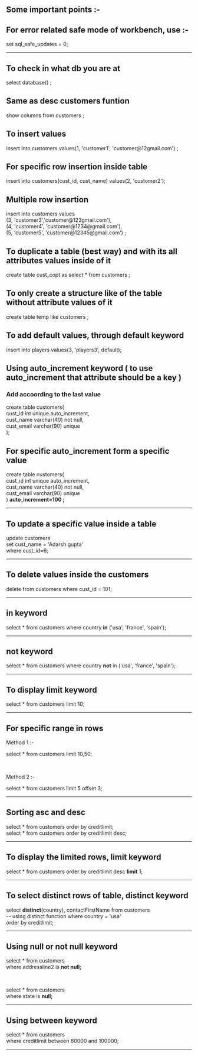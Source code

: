 
<h2>Some important points :- </h2>

<h2> For error related safe mode of workbench, use :- </h2>
<p>set sql_safe_updates = 0;</p>




<hr>

<h2> To check in what db you are at </h2>

<p>select database() ;</p>

<h2> Same as desc customers funtion </h2>
<p>show columns from customers ;</p>

<h2> To insert values </h2>
<p>insert into customers values(1, 'customer1', 'customer@12gmail.com') ;</p>

<h2> For specific row insertion inside table </h2>
<p> insert into customers(cust_id, cust_name) values(2, 'customer2');</p>

<h2> Multiple row insertion </h2>
<p>
    insert into customers values <br>
    (3, 'customer3','customer@123gmail.com'), <br>
    (4, 'customer4', 'customer@1234@gmail.com'), <br>
    (5, 'customer5', 'customer@12345@gmail.com') ; <br>
</p>

<h2>To duplicate a table (best way) and with its all attributes values inside of it </h2>
<p> create table cust_copt as select * from customers ;</p>

<h2>To only create a structure like of the table without attribute values of it </h2>
<p>create table temp like customers ; </p>

<h2>To add default values, through default keyword</h2>
<p>insert into players values(3, 'players3', default);</p>

<h2>Using auto_increment keyword ( to use auto_increment that attribute should be a key )</h2>
<h3>Add accoording to the last value</h3>
<p>
    create table customers( <br>
    cust_id int unique auto_increment, <br>
    cust_name varchar(40) not null, <br>
    cust_email varchar(90) unique <br>
    );
</p>

<h2>For specific auto_increment form a specific value</h2>
<p>
    create table customers( <br>
    cust_id int unique auto_increment, <br>
    cust_name varchar(40) not null, <br>
    cust_email varchar(90) unique <br>
    ) <b> auto_increment=100 ; </b>
</p>

<hr>

<h2>To update a specific value inside a table</h2>
<p>
    update customers <br>
    set cust_name = 'Adarsh gupta'  <br>
    where cust_id=6; <br>
</p>

<hr>

<h2>To delete values inside the customers</h2>
<p>delete from customers where cust_id = 101;</p>

<hr>

<h2>in keyword</h2>
<p>select * from customers where country <b>in</b> ('usa', 'france', 'spain'); </p>

<hr>

<h2>not keyword</h2>
<p>select * from customers where country <b>not</b> in ('usa', 'france', 'spain');</p>

<hr>

<h2>To display limit keyword</h2>
<p>select * from customers limit 10;</p>

<hr>

<h2>For specific range in rows</h2>
<p>Method 1 :- </p>
<p>select * from customers limit 10,50;</p>
<br>
<p>Method 2 :- </p>
<p>select * from customers limit 5 offset 3;</p>

<hr>

<h2>Sorting asc and desc</h2>
<p>
    select * from customers order by creditlimit; <br> 
    select * from customers order by creditlimit desc;
</p>

<hr>

<h2>To display the limited rows, limit keyword</h2>
<p>select * from customers order by creditlimit desc <b>limit</b> 1;</p>

<hr>

<h2>To select distinct rows of table, distinct keyword</h2>
<p>select <b>distinct</b>(country), contactFirstName from customers <br>								-- using distinct function 
    where country = 'usa' <br>
    order by creditlimit; <br>
</p>

<hr>

<h2>Using null or not null keyword </h2>
<p>select * from customers <br>
    where addressline2 is <b>not null;</b>	<br>
</p>
<br>
<p>
    select * from customers <br>
    where state is <b>null;</b> <br>
</p>

<hr>

<h2>Using between keyword</h2>
<p>
    select * from customers <br>
    where creditlimit between 80000 and 100000; <br>
</p>

<hr>

